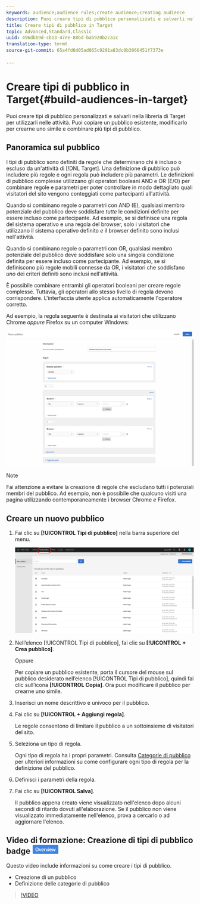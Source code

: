 ```yaml
---
keywords: audience;audience rules;create audience;creating audience
description: Puoi creare tipi di pubblico personalizzati e salvarli nella libreria di Target per utilizzarli nelle attività. Puoi copiare un pubblico esistente, modificarlo per crearne uno simile e combinare più tipi di pubblico.
title: Creare tipi di pubblico in Target
topic: Advanced,Standard,Classic
uuid: 496dbb9d-cb13-47ee-88bd-ba5920b2ca1c
translation-type: tm+mt
source-git-commit: 65a4fd0d05ad065c9291a83dc0b3066451f7373e

---
```



# Creare tipi di pubblico in Target{#build-audiences-in-target}

Puoi creare tipi di pubblico personalizzati e salvarli nella libreria di Target per utilizzarli nelle attività. Puoi copiare un pubblico esistente, modificarlo per crearne uno simile e combinare più tipi di pubblico.

## Panoramica sul pubblico

I tipi di pubblico sono definiti da regole che determinano chi è incluso o escluso da un&#39;attività di [!DNL Target]. Una definizione di pubblico può includere più regole e ogni regola può includere più parametri. Le definizioni di pubblico complesse utilizzano gli operatori booleani AND e OR (E/O) per combinare regole e parametri per poter controllare in modo dettagliato quali visitatori del sito vengono conteggiati come partecipanti all&#39;attività.

Quando si combinano regole o parametri con AND (E), qualsiasi membro potenziale del pubblico deve soddisfare *tutte* le condizioni definite per essere incluso come partecipante. Ad esempio, se si definisce una regola del sistema operativo e una regola del browser, solo i visitatori che utilizzano il sistema operativo definito *e* il browser definito sono inclusi nell&#39;attività.

Quando si combinano regole o parametri con OR, qualsiasi membro potenziale del pubblico deve soddisfare solo una singola condizione definita per essere incluso come partecipante. Ad esempio, se si definiscono più regole mobili connesse da OR, i visitatori che soddisfano *uno* dei criteri definiti sono inclusi nell&#39;attività.

È possibile combinare entrambi gli operatori booleani per creare regole complesse. Tuttavia, gli operatori allo stesso livello di regola devono corrispondere. L&#39;interfaccia utente applica automaticamente l&#39;operatore corretto.

Ad esempio, la regola seguente è destinata ai visitatori che utilizzano Chrome *oppure* Firefox su un computer Windows:

![Creare un pubblico](assets/audience_create.png)

>[!NOTE]
>
>Fai attenzione a evitare la creazione di regole che escludano tutti i potenziali membri del pubblico. Ad esempio, non è possibile che qualcuno visiti una pagina utilizzando contemporaneamente i browser Chrome *e* Firefox.

## Creare un nuovo pubblico

1. Fai clic su **[!UICONTROL Tipi di pubblico]** nella barra superiore del menu.

   ![](assets/audiences_list.png)

1. Nellʼelenco [!UICONTROL Tipi di pubblico], fai clic su **[!UICONTROL + Crea pubblico]**.

   Oppure

   Per copiare un pubblico esistente, porta il cursore del mouse sul pubblico desiderato nellʼelenco [!UICONTROL Tipi di pubblico], quindi fai clic sullʼicona **[!UICONTROL Copia]**. Ora puoi modificare il pubblico per crearne uno simile.

1. Inserisci un nome descrittivo e univoco per il pubblico.
1. Fai clic su **[!UICONTROL + Aggiungi regola]**.

   Le regole consentono di limitare il pubblico a un sottoinsieme di visitatori del sito.
1. Seleziona un tipo di regola.

   Ogni tipo di regola ha i propri parametri. Consulta [Categorie di pubblico](../../c-target/c-audiences/c-target-rules/target-rules.md#concept_E3A77E42F1644503A829B5107B20880D) per ulteriori informazioni su come configurare ogni tipo di regola per la definizione del pubblico.
1. Definisci i parametri della regola.
1. Fai clic su **[!UICONTROL Salva]**.

   Il pubblico appena creato viene visualizzato nell&#39;elenco dopo alcuni secondi di ritardo dovuti all&#39;elaborazione. Se il pubblico non viene visualizzato immediatamente nell&#39;elenco, prova a cercarlo o ad aggiornare l&#39;elenco.

## Video di formazione: Creazione di tipi di pubblico badge ![Panoramica](/help/assets/overview.png)

Questo video include informazioni su come creare i tipi di pubblico.

* Creazione di un pubblico
* Definizione delle categorie di pubblico

>[!VIDEO](https://video.tv.adobe.com/v/17392)
